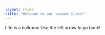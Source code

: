 ```yaml
---
layout: slide
title: "Welcome to our second slide!"
---
```

Life is a ballroom
Use the left arrow to go back!
